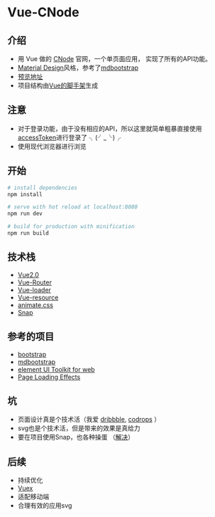 # Vue-CNode

## 介绍

- 用 Vue 做的 [CNode](https://cnodejs.org/) 官网，一个单页面应用， 实现了所有的API功能。
- [Material Design](https://getmdl.io/index.html)风格，参考了[mdbootstrap](https://github.com/mdbootstrap/bootstrap-material-design)
- [预览地址](https://jiananle.github.io/vue-cnode)
- 项目结构由[Vue的脚手架](http://vue-loader.vuejs.org/en/start/setup.html)生成

## 注意

- 对于登录功能，由于没有相应的API，所以这里就简单粗暴直接使用[accessToken](https://cnodejs.org/api)进行登录了 ╮(╯_╰)╭
- 使用现代浏览器进行浏览

## 开始

```bash
# install dependencies
npm install

# serve with hot reload at localhost:8080
npm run dev

# build for production with minification
npm run build
```

## 技术栈

- [Vue2.0](https://cn.vuejs.org/)
- [Vue-Router](https://router.vuejs.org/zh-cn/)
- [Vue-loader](http://vue-loader.vuejs.org/en/features/es2015.html)
- [Vue-resource](https://github.com/pagekit/vue-resource)
- [animate.css](https://daneden.github.io/animate.css/)
- [Snap](http://snapsvg.io/)

## 参考的项目

- [bootstrap](https://github.com/twbs/bootstrap) 
-  [mdbootstrap](https://github.com/mdbootstrap/bootstrap-material-design)
- [element UI Toolkit for web](https://github.com/ElemeFE/element)
- [Page Loading Effects](http://tympanus.net/codrops/2014/04/23/page-loading-effects/)

## 坑

- 页面设计真是个技术活（我爱 [dribbble](https://dribbble.com/), [codrops](http://tympanus.net/codrops/) ）
- svg也是个技术活，但是带来的效果是真给力
- 要在项目使用Snap，也各种操蛋 （[解决](https://github.com/negomi/react-burger-menu/commit/1b4a99906601c04d13c8ae27f13e77eaa1cc559a)）

## 后续

- 持续优化
- [Vuex](https://vuex.vuejs.org/zh-cn/)
- 适配移动端
- 合理有效的应用svg
